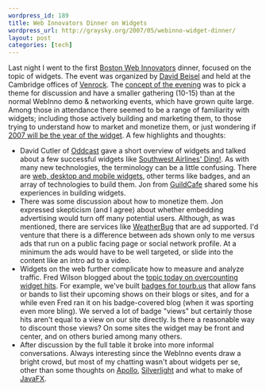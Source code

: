 ```yaml
--- 
wordpress_id: 189
title: Web Innovators Dinner on Widgets
wordpress_url: http://graysky.org/2007/05/webinno-widget-dinner/
layout: post
categories: [tech]
---
```

Last night I went to the first <a href="http://www.webinnovatorsgroup.com/">Boston Web Innovators</a> dinner, focused on the topic of widgets. The event was organized by <a href="http://www.genuinevc.com">David Beisel</a> and held at the Cambridge offices of <a href="http://www.venrock.com">Venrock</a>. The <a href="http://www.webinnovatorsgroup.com/blog/2007/04/03/first-webinno-dinner-group-%e2%80%93-widgets-and-advertising/">concept of the evening</a> was to pick a theme for discussion and have a smaller gathering (10-15) than at the normal WebInno demo & networking events, which have grown quite large. Among those in attendance there seemed to be a range of familiarity with widgets; including those actively building and marketing them, to those trying to understand how to market and monetize them, or just wondering if <a href="http://www.msnbc.msn.com/id/16329739/site/newsweek/">2007 will be the year of the widget</a>. A few highlights and thoughts:

<ul>
<li>David Cutler of <a href="http://www.oddcast.com">Oddcast</a> gave a short overview of widgets and talked about a few successful widgets like <a href="http://www.southwest.com/ding/">Southwest Airlines' Ding!</a>. As with many new technologies, the terminology can be a little confusing. There are <a href="http://en.wikipedia.org/wiki/Widget">web, desktop and mobile widgets</a>, other terms like badges, and an array of technologies to build them. Jon from <a href="http://www.guildcafe.com">GuildCafe</a> shared some his experiences in building widgets.

<li>There was some discussion about how to monetize them. Jon expressed skepticism (and I agree) about whether embedding advertising would turn off many potential users. Although, as was mentioned, there are services like <a href="http://www.weatherbug.com">WeatherBug</a> that are ad supported. I'd venture that there is a difference between ads shown only to me versus ads that run on a public facing page or social network profile. At a minimum the ads would have to be well targeted, or slide into the content like an intro ad to a video.

<li>Widgets on the web further complicate how to measure and analyze traffic. Fred Wilson blogged about the <a href="http://avc.blogs.com/a_vc/2007/05/over_counting_w.html">topic today on overcounting widget hits</a>. For example, we've built <a href="http://tourb.us/badge">badges for tourb.us</a> that allow fans or bands to list their upcoming shows on their blogs or sites, and for a while even Fred ran it on his badge-covered blog (when it was sporting even more bling). We served a lot of badge "views" but certainly those hits aren't equal to a view on our site directly. Is there a reasonable way to discount those views? On some sites the widget may be front and center, and on others buried among many others. 

<li>After discussion by the full table it broke into more informal conversations. Always interesting since the WebInno events draw a bright crowd, but most of my chatting wasn't about widgets per se, other than some thoughts on <a href="http://labs.adobe.com/technologies/apollo/">Apollo</a>, <a href="http://silverlight.net/">Silverlight</a> and what to make of <a href="http://www.sun.com/software/javafx/">JavaFX</a>.
</ul>
